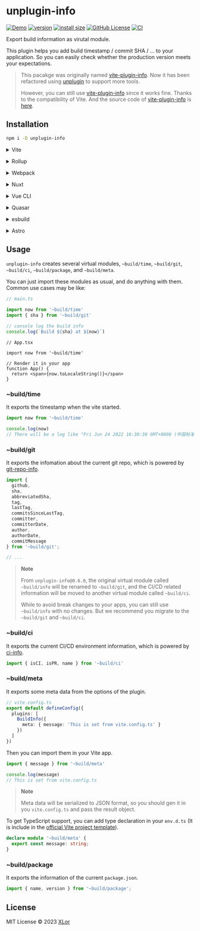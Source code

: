 # unplugin-info

[![Demo](https://img.shields.io/badge/unplugin--info-demo-00CCAA)](https://yjl9903.github.io/unplugin-info/)
[![version](https://img.shields.io/npm/v/unplugin-info?label=unplugin-info)](https://www.npmjs.com/package/unplugin-info)
[![install size](https://packagephobia.com/badge?p=unplugin-info)](https://packagephobia.com/result?p=unplugin-info)
[![GitHub License](https://img.shields.io/github/license/yjl9903/unplugin-info)](https://github.com/yjl9903/unplugin-info/blob/main/LICENSE)
[![CI](https://github.com/yjl9903/unplugin-info/actions/workflows/ci.yml/badge.svg)](https://github.com/yjl9903/unplugin-info/actions/workflows/ci.yml)

Export build information as virutal module.

This plugin helps you add build timestamp / commit SHA / ... to your application. So you can easily check whether the production version meets your expectations.

> This pacakge was originally named [vite-plugin-info](https://www.npmjs.com/package/vite-plugin-info). Now it has been refactored using [unplugin](https://www.npmjs.com/package/unplugin) to support more tools.
>
> However, you can still use [vite-plugin-info](https://www.npmjs.com/package/vite-plugin-info) since it works fine. Thanks to the compatibility of Vite. And the source code of [vite-plugin-info](https://www.npmjs.com/package/vite-plugin-info) is [here](https://github.com/yjl9903/unplugin-info/tree/vite-plugin-info).

## Installation

```bash
npm i -D unplugin-info
```

<details>
<summary>Vite</summary><br>

```ts
// vite.config.ts

import Info from 'unplugin-info/vite';

export default defineConfig({
  plugins: [
    Info()
  ]
});
```

<br></details>

<details>
<summary>Rollup</summary><br>

```ts
// rollup.config.js

import Info from 'unplugin-info/rollup';

export default {
  plugins: [
    Info()
  ]
};
```

<br></details>

<details>
<summary>Webpack</summary><br>

```ts
// webpack.config.js

module.exports = {
  /* ... */
  plugins: [
    require('unplugin-info/webpack')()
  ]
};
```

<br></details>

<details>
<summary>Nuxt</summary><br>

```ts
// nuxt.config.ts

export default defineNuxtConfig({
  modules: ['unplugin-info/nuxt']
});
```

<br></details>

<details>
<summary>Vue CLI</summary><br>

```ts
// vue.config.js

module.exports = {
  configureWebpack: {
    plugins: [
      require('unplugin-info/webpack')()
    ]
  }
};
```

<br></details>

<details>
<summary>Quasar</summary><br>

```ts
// quasar.conf.js [Vite]
module.exports = {
  vitePlugins: [
    [
      'unplugin-info/vite',
      {
        /* options */
      }
    ]
  ]
};
```

```ts
// quasar.conf.js [Webpack]
const Info = require('unplugin-info/webpack');

module.exports = {
  build: {
    chainWebpack(chain) {
      chain.plugin('unplugin-info').use(
        Info()
      );
    }
  }
};
```

<br></details>

<details>
<summary>esbuild</summary><br>

```ts
// esbuild.config.js
import { build } from 'esbuild';

build({
  /* ... */
  plugins: [
    require('unplugin-info/esbuild')({
      /* options */
    }),
  ],
});
```

<br></details>

<details>
<summary>Astro</summary><br>

```ts
// astro.config.mjs

import Info from 'unplugin-info/astro';

export default defineConfig({
  integrations: [
    Info()
  ],
});
```

<br></details>

## Usage

`unplugin-info` creates several virtual modules, `~build/time`, `~build/git`, `~build/ci`, `~build/package`, and `~build/meta`.

You can just import these modules as usual, and do anything with them. Common use cases may be like:

```ts
// main.ts

import now from '~build/time'
import { sha } from '~build/git'

// console log the build info
console.log(`Build ${sha} at ${now}`)
```

```tsx
// App.tsx

import now from '~build/time'

// Render it in your app
function App() {
  return <span>{now.toLocaleString()}</span>
}
```

### ~build/time

It exports the timestamp when the vite started.

```ts
import now from '~build/time'

console.log(now)
// There will be a log like "Fri Jun 24 2022 16:30:30 GMT+0800 (中国标准时间)"
```

### ~build/git

It exports the infomation about the current git repo, which is powered by [git-repo-info](https://github.com/rwjblue/git-repo-info).

```ts
import {
  github,
  sha,
  abbreviatedSha,
  tag,
  lastTag,
  commitsSinceLastTag,
  committer,
  committerDate,
  author,
  authorDate,
  commitMessage
} from '~build/git';

// ...
```

> **Note**
>
> From `unplugin-info@0.6.0`, the original virtual module called `~build/info` will be renamed to `~build/git`, and the CI/CD related information will be moved to another virtual module called `~build/ci`.
>
> While to avoid break changes to your apps, you can still use `~build/info` with no changes. But we recommend you migrate to the `~build/git` and `~build/ci`.

### ~build/ci

It exports the current CI/CD environment information, which is powered by [ci-info](https://github.com/watson/ci-info).

```ts
import { isCI, isPR, name } from '~build/ci'
```

### ~build/meta

It exports some meta data from the options of the plugin.

```ts
// vite.config.ts
export default defineConfig({
  plugins: [
    BuildInfo({
      meta: { message: 'This is set from vite.config.ts' }
    })
  ]
})
```

Then you can import them in your Vite app.

```ts
import { message } from '~build/meta'

console.log(message)
// This is set from vite.config.ts
```

> **Note**
>
> Meta data will be serialized to JSON format, so you should gen it in you `vite.config.ts` and pass the result object.

To get TypeScript support, you can add type declaration in your `env.d.ts` (It is include in the [official Vite project template](https://vitejs.dev/guide/#scaffolding-your-first-vite-project)).

```ts
declare module '~build/meta' {
  export const message: string;
}
```

### ~build/package

It exports the information of the current `package.json`.

```ts
import { name, version } from '~build/package';
```

## License

MIT License © 2023 [XLor](https://github.com/yjl9903)
